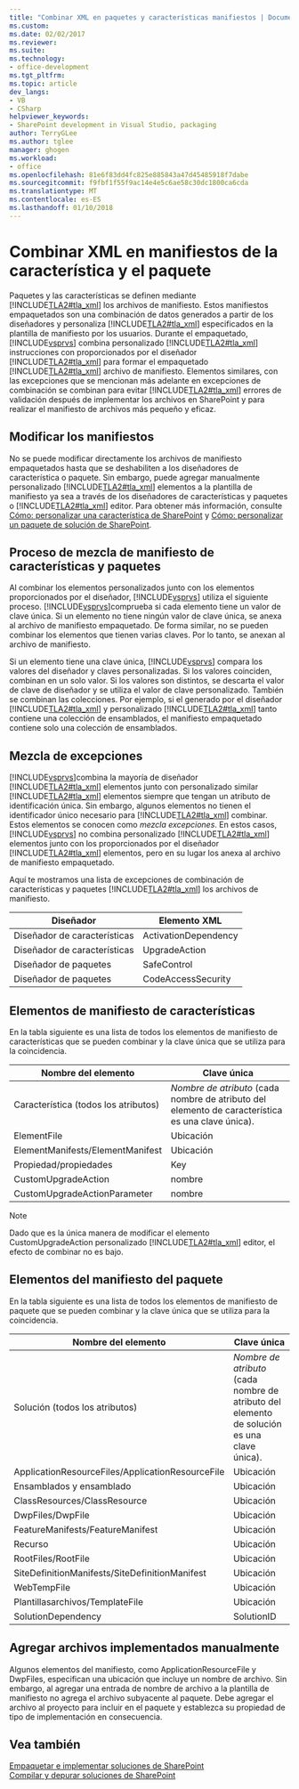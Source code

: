 ```yaml
---
title: "Combinar XML en paquetes y características manifiestos | Documentos de Microsoft"
ms.custom: 
ms.date: 02/02/2017
ms.reviewer: 
ms.suite: 
ms.technology:
- office-development
ms.tgt_pltfrm: 
ms.topic: article
dev_langs:
- VB
- CSharp
helpviewer_keywords:
- SharePoint development in Visual Studio, packaging
author: TerryGLee
ms.author: tglee
manager: ghogen
ms.workload:
- office
ms.openlocfilehash: 81e6f83dd4fc825e885843a47d45485918f7dabe
ms.sourcegitcommit: f9fbf1f55f9ac14e4e5c6ae58c30dc1800ca6cda
ms.translationtype: MT
ms.contentlocale: es-ES
ms.lasthandoff: 01/10/2018
---
```

# <a name="merging-xml-in-feature-and-package-manifests"></a>Combinar XML en manifiestos de la característica y el paquete
  Paquetes y las características se definen mediante [!INCLUDE[TLA2#tla_xml](../sharepoint/includes/tla2sharptla-xml-md.md)] los archivos de manifiesto. Estos manifiestos empaquetados son una combinación de datos generados a partir de los diseñadores y personaliza [!INCLUDE[TLA2#tla_xml](../sharepoint/includes/tla2sharptla-xml-md.md)] especificados en la plantilla de manifiesto por los usuarios. Durante el empaquetado, [!INCLUDE[vsprvs](../sharepoint/includes/vsprvs-md.md)] combina personalizado [!INCLUDE[TLA2#tla_xml](../sharepoint/includes/tla2sharptla-xml-md.md)] instrucciones con proporcionados por el diseñador [!INCLUDE[TLA2#tla_xml](../sharepoint/includes/tla2sharptla-xml-md.md)] para formar el empaquetado [!INCLUDE[TLA2#tla_xml](../sharepoint/includes/tla2sharptla-xml-md.md)] archivo de manifiesto. Elementos similares, con las excepciones que se mencionan más adelante en excepciones de combinación se combinan para evitar [!INCLUDE[TLA2#tla_xml](../sharepoint/includes/tla2sharptla-xml-md.md)] errores de validación después de implementar los archivos en SharePoint y para realizar el manifiesto de archivos más pequeño y eficaz.  
  
## <a name="modifying-the-manifests"></a>Modificar los manifiestos  
 No se puede modificar directamente los archivos de manifiesto empaquetados hasta que se deshabiliten a los diseñadores de característica o paquete. Sin embargo, puede agregar manualmente personalizado [!INCLUDE[TLA2#tla_xml](../sharepoint/includes/tla2sharptla-xml-md.md)] elementos a la plantilla de manifiesto ya sea a través de los diseñadores de características y paquetes o [!INCLUDE[TLA2#tla_xml](../sharepoint/includes/tla2sharptla-xml-md.md)] editor. Para obtener más información, consulte [Cómo: personalizar una característica de SharePoint](../sharepoint/how-to-customize-a-sharepoint-feature.md) y [Cómo: personalizar un paquete de solución de SharePoint](../sharepoint/how-to-customize-a-sharepoint-solution-package.md).  
  
## <a name="feature-and-package-manifest-merge-process"></a>Proceso de mezcla de manifiesto de características y paquetes  
 Al combinar los elementos personalizados junto con los elementos proporcionados por el diseñador, [!INCLUDE[vsprvs](../sharepoint/includes/vsprvs-md.md)] utiliza el siguiente proceso. [!INCLUDE[vsprvs](../sharepoint/includes/vsprvs-md.md)]comprueba si cada elemento tiene un valor de clave única. Si un elemento no tiene ningún valor de clave única, se anexa al archivo de manifiesto empaquetado. De forma similar, no se pueden combinar los elementos que tienen varias claves. Por lo tanto, se anexan al archivo de manifiesto.  
  
 Si un elemento tiene una clave única, [!INCLUDE[vsprvs](../sharepoint/includes/vsprvs-md.md)] compara los valores del diseñador y claves personalizadas. Si los valores coinciden, combinan en un solo valor. Si los valores son distintos, se descarta el valor de clave de diseñador y se utiliza el valor de clave personalizado. También se combinan las colecciones. Por ejemplo, si el generado por el diseñador [!INCLUDE[TLA2#tla_xml](../sharepoint/includes/tla2sharptla-xml-md.md)] y personalizado [!INCLUDE[TLA2#tla_xml](../sharepoint/includes/tla2sharptla-xml-md.md)] tanto contiene una colección de ensamblados, el manifiesto empaquetado contiene solo una colección de ensamblados.  
  
## <a name="merge-exceptions"></a>Mezcla de excepciones  
 [!INCLUDE[vsprvs](../sharepoint/includes/vsprvs-md.md)]combina la mayoría de diseñador [!INCLUDE[TLA2#tla_xml](../sharepoint/includes/tla2sharptla-xml-md.md)] elementos junto con personalizado similar [!INCLUDE[TLA2#tla_xml](../sharepoint/includes/tla2sharptla-xml-md.md)] elementos siempre que tengan un atributo de identificación única. Sin embargo, algunos elementos no tienen el identificador único necesario para [!INCLUDE[TLA2#tla_xml](../sharepoint/includes/tla2sharptla-xml-md.md)] combinar. Estos elementos se conocen como *mezcla excepciones*. En estos casos, [!INCLUDE[vsprvs](../sharepoint/includes/vsprvs-md.md)] no combina personalizado [!INCLUDE[TLA2#tla_xml](../sharepoint/includes/tla2sharptla-xml-md.md)] elementos junto con los proporcionados por el diseñador [!INCLUDE[TLA2#tla_xml](../sharepoint/includes/tla2sharptla-xml-md.md)] elementos, pero en su lugar los anexa al archivo de manifiesto empaquetado.  
  
 Aquí te mostramos una lista de excepciones de combinación de características y paquetes [!INCLUDE[TLA2#tla_xml](../sharepoint/includes/tla2sharptla-xml-md.md)] los archivos de manifiesto.  
  
|Diseñador|Elemento XML|  
|--------------|-----------------|  
|Diseñador de características|ActivationDependency|  
|Diseñador de características|UpgradeAction|  
|Diseñador de paquetes|SafeControl|  
|Diseñador de paquetes|CodeAccessSecurity|  
  
## <a name="feature-manifest-elements"></a>Elementos de manifiesto de características  
 En la tabla siguiente es una lista de todos los elementos de manifiesto de características que se pueden combinar y la clave única que se utiliza para la coincidencia.  
  
|Nombre del elemento|Clave única|  
|------------------|----------------|  
|Característica (todos los atributos)|*Nombre de atributo* (cada nombre de atributo del elemento de característica es una clave única).|  
|ElementFile|Ubicación|  
|ElementManifests/ElementManifest|Ubicación|  
|Propiedad/propiedades|Key|  
|CustomUpgradeAction|nombre|  
|CustomUpgradeActionParameter|nombre|  
  
> [!NOTE]  
>  Dado que es la única manera de modificar el elemento CustomUpgradeAction personalizado [!INCLUDE[TLA2#tla_xml](../sharepoint/includes/tla2sharptla-xml-md.md)] editor, el efecto de combinar no es bajo.  
  
## <a name="package-manifest-elements"></a>Elementos del manifiesto del paquete  
 En la tabla siguiente es una lista de todos los elementos de manifiesto de paquete que se pueden combinar y la clave única que se utiliza para la coincidencia.  
  
|Nombre del elemento|Clave única|  
|------------------|----------------|  
|Solución (todos los atributos)|*Nombre de atributo* (cada nombre de atributo del elemento de solución es una clave única).|  
|ApplicationResourceFiles/ApplicationResourceFile|Ubicación|  
|Ensamblados y ensamblado|Ubicación|  
|ClassResources/ClassResource|Ubicación|  
|DwpFiles/DwpFile|Ubicación|  
|FeatureManifests/FeatureManifest|Ubicación|  
|Recurso|Ubicación|  
|RootFiles/RootFile|Ubicación|  
|SiteDefinitionManifests/SiteDefinitionManifest|Ubicación|  
|WebTempFile|Ubicación|  
|Plantillasarchivos/TemplateFile|Ubicación|  
|SolutionDependency|SolutionID|  
  
## <a name="manually-add-deployed-files"></a>Agregar archivos implementados manualmente  
 Algunos elementos del manifiesto, como ApplicationResourceFile y DwpFiles, especifican una ubicación que incluye un nombre de archivo. Sin embargo, al agregar una entrada de nombre de archivo a la plantilla de manifiesto no agrega el archivo subyacente al paquete. Debe agregar el archivo al proyecto para incluir en el paquete y establezca su propiedad de tipo de implementación en consecuencia.  
  
## <a name="see-also"></a>Vea también  
 [Empaquetar e implementar soluciones de SharePoint](../sharepoint/packaging-and-deploying-sharepoint-solutions.md)   
 [Compilar y depurar soluciones de SharePoint](../sharepoint/building-and-debugging-sharepoint-solutions.md)  
  
  